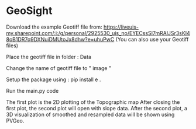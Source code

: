 # GeoSight



Download the example Geotiff file from: 
                                        https://liveuis-my.sharepoint.com/:i:/g/personal/2925530_uis_no/EYECssSI7mRAlJSr3sKI48oB1DR7q9DXNuiDMUtoJx8dhw?e=uhuPwC
                                        (You can also use your Geotiff files)

Place the geotiff file in folder :
                               Data

Change the name of geotiff file to " image " 


Setup the package using :
                           pip install e .

Run the main.py code


The first plot is the 2D plotting of the Topographic map
After closing the first plot, the second plot will open with slope data.
After the second plot, a 3D visualization of smoothed and resampled data will be shown using PVGeo.
